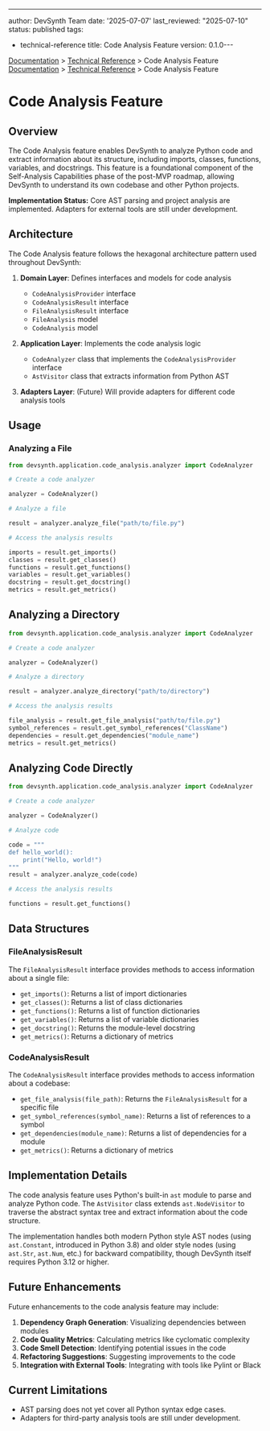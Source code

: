 ---
author: DevSynth Team
date: '2025-07-07'
last_reviewed: "2025-07-10"
status: published
tags:
- technical-reference
title: Code Analysis Feature
version: 0.1.0---

<div class="breadcrumbs">
<a href="../index.md">Documentation</a> &gt; <a href="index.md">Technical Reference</a> &gt; Code Analysis Feature
</div>

<div class="breadcrumbs">
<a href="../index.md">Documentation</a> &gt; <a href="index.md">Technical Reference</a> &gt; Code Analysis Feature
</div>

# Code Analysis Feature

## Overview

The Code Analysis feature enables DevSynth to analyze Python code and extract information about its structure, including imports, classes, functions, variables, and docstrings. This feature is a foundational component of the Self-Analysis Capabilities phase of the post-MVP roadmap, allowing DevSynth to understand its own codebase and other Python projects.

**Implementation Status:** Core AST parsing and project analysis are implemented. Adapters for external tools are still under development.

## Architecture

The Code Analysis feature follows the hexagonal architecture pattern used throughout DevSynth:

1. **Domain Layer**: Defines interfaces and models for code analysis
   - `CodeAnalysisProvider` interface
   - `CodeAnalysisResult` interface
   - `FileAnalysisResult` interface
   - `FileAnalysis` model
   - `CodeAnalysis` model

2. **Application Layer**: Implements the code analysis logic
   - `CodeAnalyzer` class that implements the `CodeAnalysisProvider` interface
   - `AstVisitor` class that extracts information from Python AST

3. **Adapters Layer**: (Future) Will provide adapters for different code analysis tools

## Usage

### Analyzing a File

```python
from devsynth.application.code_analysis.analyzer import CodeAnalyzer

# Create a code analyzer

analyzer = CodeAnalyzer()

# Analyze a file

result = analyzer.analyze_file("path/to/file.py")

# Access the analysis results

imports = result.get_imports()
classes = result.get_classes()
functions = result.get_functions()
variables = result.get_variables()
docstring = result.get_docstring()
metrics = result.get_metrics()
```

## Analyzing a Directory

```python
from devsynth.application.code_analysis.analyzer import CodeAnalyzer

# Create a code analyzer

analyzer = CodeAnalyzer()

# Analyze a directory

result = analyzer.analyze_directory("path/to/directory")

# Access the analysis results

file_analysis = result.get_file_analysis("path/to/file.py")
symbol_references = result.get_symbol_references("ClassName")
dependencies = result.get_dependencies("module_name")
metrics = result.get_metrics()
```

## Analyzing Code Directly

```python
from devsynth.application.code_analysis.analyzer import CodeAnalyzer

# Create a code analyzer

analyzer = CodeAnalyzer()

# Analyze code

code = """
def hello_world():
    print("Hello, world!")
"""
result = analyzer.analyze_code(code)

# Access the analysis results

functions = result.get_functions()
```

## Data Structures

### FileAnalysisResult

The `FileAnalysisResult` interface provides methods to access information about a single file:

- `get_imports()`: Returns a list of import dictionaries
- `get_classes()`: Returns a list of class dictionaries
- `get_functions()`: Returns a list of function dictionaries
- `get_variables()`: Returns a list of variable dictionaries
- `get_docstring()`: Returns the module-level docstring
- `get_metrics()`: Returns a dictionary of metrics

### CodeAnalysisResult

The `CodeAnalysisResult` interface provides methods to access information about a codebase:

- `get_file_analysis(file_path)`: Returns the `FileAnalysisResult` for a specific file
- `get_symbol_references(symbol_name)`: Returns a list of references to a symbol
- `get_dependencies(module_name)`: Returns a list of dependencies for a module
- `get_metrics()`: Returns a dictionary of metrics

## Implementation Details

The code analysis feature uses Python's built-in `ast` module to parse and analyze Python code. The `AstVisitor` class extends `ast.NodeVisitor` to traverse the abstract syntax tree and extract information about the code structure.

The implementation handles both modern Python style AST nodes (using `ast.Constant`, introduced in Python 3.8) and older style nodes (using `ast.Str`, `ast.Num`, etc.) for backward compatibility, though DevSynth itself requires Python 3.12 or higher.

## Future Enhancements

Future enhancements to the code analysis feature may include:

1. **Dependency Graph Generation**: Visualizing dependencies between modules
2. **Code Quality Metrics**: Calculating metrics like cyclomatic complexity
3. **Code Smell Detection**: Identifying potential issues in the code
4. **Refactoring Suggestions**: Suggesting improvements to the code
5. **Integration with External Tools**: Integrating with tools like Pylint or Black

## Current Limitations

- AST parsing does not yet cover all Python syntax edge cases.
- Adapters for third-party analysis tools are still under development.
